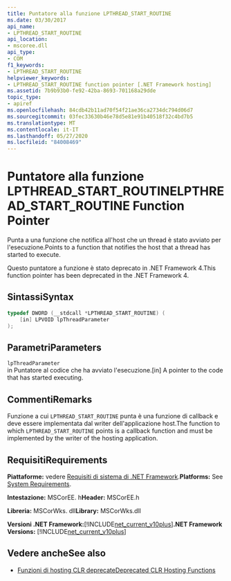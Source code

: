 ```yaml
---
title: Puntatore alla funzione LPTHREAD_START_ROUTINE
ms.date: 03/30/2017
api_name:
- LPTHREAD_START_ROUTINE
api_location:
- mscoree.dll
api_type:
- COM
f1_keywords:
- LPTHREAD_START_ROUTINE
helpviewer_keywords:
- LPTHREAD_START_ROUTINE function pointer [.NET Framework hosting]
ms.assetid: 7b9b93b0-fe92-42ba-8693-701168a29dde
topic_type:
- apiref
ms.openlocfilehash: 84cdb42b11ad70f54f21ae36ca2734dc794d06d7
ms.sourcegitcommit: 03fec33630b46e78d5e81e91b40518f32c4bd7b5
ms.translationtype: MT
ms.contentlocale: it-IT
ms.lasthandoff: 05/27/2020
ms.locfileid: "84008469"
---
```

# <a name="lpthread_start_routine-function-pointer"></a><span data-ttu-id="4c1d7-102">Puntatore alla funzione LPTHREAD_START_ROUTINE</span><span class="sxs-lookup"><span data-stu-id="4c1d7-102">LPTHREAD_START_ROUTINE Function Pointer</span></span>
<span data-ttu-id="4c1d7-103">Punta a una funzione che notifica all'host che un thread è stato avviato per l'esecuzione.</span><span class="sxs-lookup"><span data-stu-id="4c1d7-103">Points to a function that notifies the host that a thread has started to execute.</span></span>  
  
 <span data-ttu-id="4c1d7-104">Questo puntatore a funzione è stato deprecato in .NET Framework 4.</span><span class="sxs-lookup"><span data-stu-id="4c1d7-104">This function pointer has been deprecated in the .NET Framework 4.</span></span>  
  
## <a name="syntax"></a><span data-ttu-id="4c1d7-105">Sintassi</span><span class="sxs-lookup"><span data-stu-id="4c1d7-105">Syntax</span></span>  
  
```cpp  
typedef DWORD (__stdcall *LPTHREAD_START_ROUTINE) (  
    [in] LPVOID lpThreadParameter  
);  
```  
  
## <a name="parameters"></a><span data-ttu-id="4c1d7-106">Parametri</span><span class="sxs-lookup"><span data-stu-id="4c1d7-106">Parameters</span></span>  
 `lpThreadParameter`  
 <span data-ttu-id="4c1d7-107">in Puntatore al codice che ha avviato l'esecuzione.</span><span class="sxs-lookup"><span data-stu-id="4c1d7-107">[in] A pointer to the code that has started executing.</span></span>  
  
## <a name="remarks"></a><span data-ttu-id="4c1d7-108">Commenti</span><span class="sxs-lookup"><span data-stu-id="4c1d7-108">Remarks</span></span>  
 <span data-ttu-id="4c1d7-109">Funzione a cui `LPTHREAD_START_ROUTINE` punta è una funzione di callback e deve essere implementata dal writer dell'applicazione host.</span><span class="sxs-lookup"><span data-stu-id="4c1d7-109">The function to which `LPTHREAD_START_ROUTINE` points is a callback function and must be implemented by the writer of the hosting application.</span></span>  
  
## <a name="requirements"></a><span data-ttu-id="4c1d7-110">Requisiti</span><span class="sxs-lookup"><span data-stu-id="4c1d7-110">Requirements</span></span>  
 <span data-ttu-id="4c1d7-111">**Piattaforme:** vedere [Requisiti di sistema di .NET Framework](../../get-started/system-requirements.md).</span><span class="sxs-lookup"><span data-stu-id="4c1d7-111">**Platforms:** See [System Requirements](../../get-started/system-requirements.md).</span></span>  
  
 <span data-ttu-id="4c1d7-112">**Intestazione:** MSCorEE. h</span><span class="sxs-lookup"><span data-stu-id="4c1d7-112">**Header:** MSCorEE.h</span></span>  
  
 <span data-ttu-id="4c1d7-113">**Libreria:** MSCorWks. dll</span><span class="sxs-lookup"><span data-stu-id="4c1d7-113">**Library:** MSCorWks.dll</span></span>  
  
 <span data-ttu-id="4c1d7-114">**Versioni .NET Framework:**[!INCLUDE[net_current_v10plus](../../../../includes/net-current-v10plus-md.md)]</span><span class="sxs-lookup"><span data-stu-id="4c1d7-114">**.NET Framework Versions:** [!INCLUDE[net_current_v10plus](../../../../includes/net-current-v10plus-md.md)]</span></span>  
  
## <a name="see-also"></a><span data-ttu-id="4c1d7-115">Vedere anche</span><span class="sxs-lookup"><span data-stu-id="4c1d7-115">See also</span></span>

- [<span data-ttu-id="4c1d7-116">Funzioni di hosting CLR deprecate</span><span class="sxs-lookup"><span data-stu-id="4c1d7-116">Deprecated CLR Hosting Functions</span></span>](deprecated-clr-hosting-functions.md)
